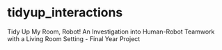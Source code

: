 # tidyup_interactions
Tidy Up My Room, Robot! An Investigation into Human-Robot Teamwork with a Living Room Setting - Final Year Project
